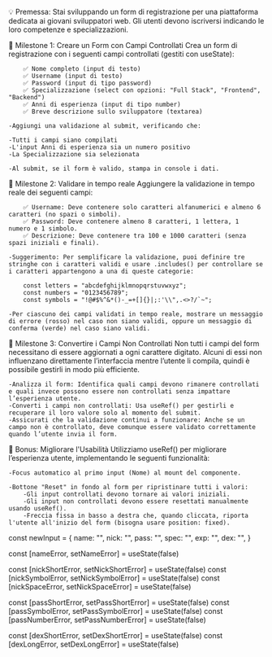 💡 Premessa: Stai sviluppando un form di registrazione per una piattaforma dedicata ai giovani sviluppatori web. Gli utenti devono iscriversi indicando le loro competenze e specializzazioni.


📌 Milestone 1: Creare un Form con Campi Controllati
Crea un form di registrazione con i seguenti campi controllati (gestiti con useState):

        ✅ Nome completo (input di testo)
        ✅ Username (input di testo)
        ✅ Password (input di tipo password)
        ✅ Specializzazione (select con opzioni: "Full Stack", "Frontend", "Backend")
        ✅ Anni di esperienza (input di tipo number)
        ✅ Breve descrizione sullo sviluppatore (textarea)

    -Aggiungi una validazione al submit, verificando che:

    -Tutti i campi siano compilati
    -L'input Anni di esperienza sia un numero positivo
    -La Specializzazione sia selezionata

    -Al submit, se il form è valido, stampa in console i dati.



📌 Milestone 2: Validare in tempo reale
Aggiungere la validazione in tempo reale dei seguenti campi:

        ✅ Username: Deve contenere solo caratteri alfanumerici e almeno 6 caratteri (no spazi o simboli).
        ✅ Password: Deve contenere almeno 8 caratteri, 1 lettera, 1 numero e 1 simbolo.
        ✅ Descrizione: Deve contenere tra 100 e 1000 caratteri (senza spazi iniziali e finali).

    -Suggerimento: Per semplificare la validazione, puoi definire tre stringhe con i caratteri validi e usare .includes() per controllare se i caratteri appartengono a una di queste categorie:

        const letters = "abcdefghijklmnopqrstuvwxyz";
        const numbers = "0123456789";
        const symbols = "!@#$%^&*()-_=+[]{}|;:'\\",.<>?/`~";

    -Per ciascuno dei campi validati in tempo reale, mostrare un messaggio di errore (rosso) nel caso non siano validi, oppure un messaggio di conferma (verde) nel caso siano validi.



📌 Milestone 3: Convertire i Campi Non Controllati
Non tutti i campi del form necessitano di essere aggiornati a ogni carattere digitato. Alcuni di essi non influenzano direttamente l’interfaccia mentre l’utente li compila, quindi è possibile gestirli in modo più efficiente.

    -Analizza il form: Identifica quali campi devono rimanere controllati e quali invece possono essere non controllati senza impattare l’esperienza utente.
    -Converti i campi non controllati: Usa useRef() per gestirli e recuperare il loro valore solo al momento del submit.
    -Assicurati che la validazione continui a funzionare: Anche se un campo non è controllato, deve comunque essere validato correttamente quando l’utente invia il form.


🎯 Bonus: Migliorare l'Usabilità
Utilizziamo useRef() per migliorare l’esperienza utente, implementando le seguenti funzionalità:

    -Focus automatico al primo input (Nome) al mount del componente.

    -Bottone "Reset" in fondo al form per ripristinare tutti i valori:
        -Gli input controllati devono tornare ai valori iniziali.
        -Gli input non controllati devono essere resettati manualmente usando useRef().
        -Freccia fissa in basso a destra che, quando cliccata, riporta l'utente all'inizio del form (bisogna usare position: fixed).

const newInput = {
    name: "",
    nick: "",
    pass: "",
    spec: "",
    exp: "",
    dex: "",
  }

  const [nameError, setNameError] = useState(false)

  const [nickShortError, setNickShortError] = useState(false)
  const [nickSymbolError, setNickSymbolError] = useState(false)
  const [nickSpaceError, setNickSpaceError] = useState(false)

  const [passShortError, setPassShortError] = useState(false)
  const [passSymbolError, setPassSymbolError] = useState(false)
  const [passNumberError, setPassNumberError] = useState(false)

  const [dexShortError, setDexShortError] = useState(false)
  const [dexLongError, setDexLongError] = useState(false)